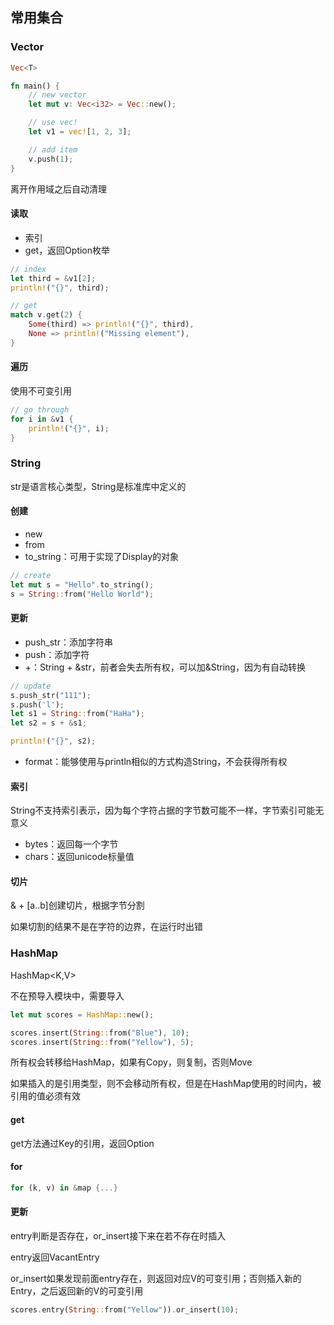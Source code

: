 ## 常用集合

### Vector

```rust
Vec<T>
```

```rust
fn main() {
    // new vector
    let mut v: Vec<i32> = Vec::new();

    // use vec!
    let v1 = vec![1, 2, 3];

    // add item
    v.push(1);
}
```

离开作用域之后自动清理

#### 读取

-  索引
- get，返回Option枚举

```rust
// index
let third = &v1[2];
println!("{}", third);

// get
match v.get(2) {
    Some(third) => println!("{}", third),
    None => println!("Missing element"),
}
```

#### 遍历

使用不可变引用

```rust
// go through
for i in &v1 {
    println!("{}", i);
}
```





### String

str是语言核心类型，String是标准库中定义的

#### 创建

- new
- from
- to_string：可用于实现了Display的对象

```rust
// create
let mut s = "Hello".to_string();
s = String::from("Hello World");
```

#### 更新

- push_str：添加字符串
- push：添加字符
- +：String + &str，前者会失去所有权，可以加&String，因为有自动转换

```rust
// update
s.push_str("111");
s.push('l');            
let s1 = String::from("HaHa");
let s2 = s + &s1;

println!("{}", s2);
```

- format：能够使用与println相似的方式构造String，不会获得所有权

#### 索引

String不支持索引表示，因为每个字符占据的字节数可能不一样，字节索引可能无意义

- bytes：返回每一个字节
- chars：返回unicode标量值

#### 切片

& + [a..b]创建切片，根据字节分割

如果切割的结果不是在字符的边界，在运行时出错





### HashMap

HashMap<K,V>

不在预导入模块中，需要导入

```rust
let mut scores = HashMap::new();

scores.insert(String::from("Blue"), 10);
scores.insert(String::from("Yellow"), 5);
```

所有权会转移给HashMap，如果有Copy，则复制，否则Move

如果插入的是引用类型，则不会移动所有权，但是在HashMap使用的时间内，被引用的值必须有效

#### get

get方法通过Key的引用，返回Option<V>

#### for 

```rust
for (k, v) in &map {...}
```

#### 更新

entry判断是否存在，or_insert接下来在若不存在时插入

entry返回VacantEntry

or_insert如果发现前面entry存在，则返回对应V的可变引用；否则插入新的Entry，之后返回新的V的可变引用

```rust
scores.entry(String::from("Yellow")).or_insert(10);
```

